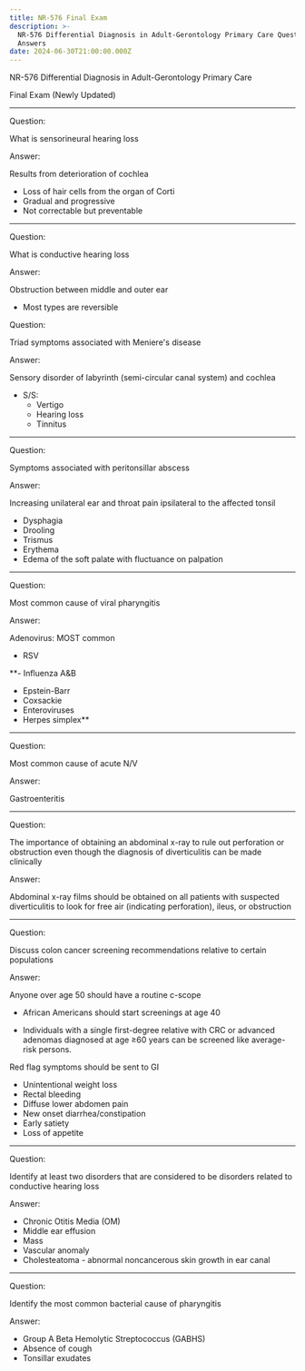 ```yaml
---
title: NR-576 Final Exam
description: >-
  NR-576 Differential Diagnosis in Adult-Gerontology Primary Care Questions and
  Answers
date: 2024-06-30T21:00:00.000Z
---
```


NR-576 Differential Diagnosis in Adult-Gerontology Primary Care

Final Exam (Newly Updated)

***

Question:

What is sensorineural hearing loss

Answer:

Results from deterioration of cochlea

* Loss of hair cells from the organ of Corti
* Gradual and progressive
* Not correctable but preventable

***

Question:

What is conductive hearing loss

Answer:

Obstruction between middle and outer ear

* Most types are reversible

Question:

Triad symptoms associated with Meniere's disease

Answer:

Sensory disorder of labyrinth (semi-circular canal system) and cochlea

* S/S:
  * Vertigo
  * Hearing loss
  * Tinnitus

***

Question:

Symptoms associated with peritonsillar abscess

Answer:

Increasing unilateral ear and throat pain ipsilateral to the affected tonsil

* Dysphagia
* Drooling
* Trismus
* Erythema
* Edema of the soft palate with fluctuance on palpation

***

Question:

Most common cause of viral pharyngitis

Answer:

Adenovirus: MOST common

* RSV

\*\*- Influenza A\&B

* Epstein-Barr
* Coxsackie
* Enteroviruses
* Herpes simplex\*\*

***

Question:

Most common cause of acute N/V

Answer:

Gastroenteritis

***

Question:

The importance of obtaining an abdominal x-ray to rule out perforation or obstruction even though the diagnosis of diverticulitis can be made clinically

Answer:

Abdominal x-ray films should be obtained on all patients with suspected diverticulitis to look for free air (indicating perforation), ileus, or obstruction

***

Question:

Discuss colon cancer screening recommendations relative to certain populations

Answer:

Anyone over age 50 should have a routine c-scope

* African Americans should start screenings at age 40

<!---->

* Individuals with a single first-degree relative with CRC or advanced adenomas diagnosed at age ≥60 years can be screened like average-risk persons.

Red flag symptoms should be sent to GI

* Unintentional weight loss
* Rectal bleeding
* Diffuse lower abdomen pain
* New onset diarrhea/constipation
* Early satiety
* Loss of appetite

***

Question:

Identify at least two disorders that are considered to be disorders related to conductive hearing loss

Answer:

* Chronic Otitis Media (OM)
* Middle ear effusion
* Mass
* Vascular anomaly
* Cholesteatoma - abnormal noncancerous skin growth in ear canal

***

Question:

Identify the most common bacterial cause of pharyngitis

Answer:

* Group A Beta Hemolytic Streptococcus (GABHS)
* Absence of cough
* Tonsillar exudates
